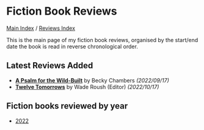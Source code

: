# Fiction Book Reviews

[Main Index](../../README.md) / [Reviews Index](../README.md)

This is the main page of my fiction book reviews, organised by the start/end date the book is read in reverse chronological order.

## Latest Reviews Added
- [**A Psalm for the Wild-Built**](2022/20220817-APsalmForTheWildBuilt.md) by Becky Chambers *(2022/09/17)*
- [**Twelve Tomorrows**](2022/20221017-TwelveTomorrows.md) by Wade Roush (Editor) *(2022/10/17)*

## Fiction books reviewed by year
- [2022](2022/README.md)

